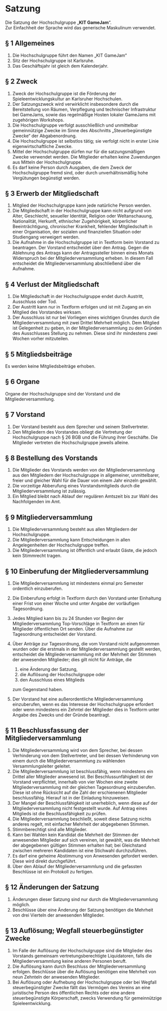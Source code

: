 # Satzung

Die Satzung der Hochschulgruppe „**KIT GameJam**“.\
Zur Einfachheit der Sprache wird das generische Maskulinum verwendet.

## § 1 Allgemeines

1. Die Hochschulgruppe führt den Namen „KIT GameJam“
2. Sitz der Hochschulgruppe ist Karlsruhe.
3. Das Geschäftsjahr ist gleich dem Kalenderjahr.

## § 2 Zweck

1. Zweck der Hochschulgruppe ist die Förderung der Spieleentwicklungskultur an Karlsruher Hochschulen.
2. Der Satzungszweck wird verwirklicht insbesondere durch die Bereitstellung von Räumen, Verpflegung und technischer
   Infrastruktur bei GameJams, sowie das regelmäßige Hosten lokaler GameJams mit zugehörigen Workshops.
3. Die Hochschulgruppe verfolgt ausschließlich und unmittelbar gemeinnützige Zwecke im Sinne des Abschnitts
   „Steuerbegünstigte Zwecke“ der Abgabenordnung.
4. Die Hochschulgruppe ist selbstlos tätig; sie verfolgt nicht in erster Linie eigenwirtschaftliche Zwecke.
5. Mittel der Hochschulgruppe dürfen nur für die satzungsmäßigen Zwecke verwendet werden. Die Mitglieder erhalten keine
   Zuwendungen aus Mitteln der Hochschulgruppe.
6. Es darf keine Person durch Ausgaben, die dem Zweck der Hochschulgruppe fremd sind, oder durch unverhältnismäßig hohe
   Vergütungen begünstigt werden.

## § 3 Erwerb der Mitgliedschaft

1. Mitglied der Hochschulgruppe kann jede natürliche Person werden.
2. Die Mitgliedschaft in der Hochschulgruppe kann nicht aufgrund von Alter, Geschlecht, sexueller Identität, Religion
   oder Weltanschauung, Nationalität, Herkunft, ethnischer Zugehörigkeit, körperlicher Beeinträchtigung, chronischer
   Krankheit, fehlender Mitgliedschaft in einer Organisation, der sozialen und finanziellen Situation oder Studiengang
   verweigert werden.
3. Die Aufnahme in die Hochschulgruppe ist in Textform beim Vorstand zu beantragen. Der Vorstand entscheidet über den
   Antrag. Gegen die Ablehnung des Antrags kann der Antragssteller binnen eines Monats Widerspruch bei der
   Mitgliederversammlung erheben. In diesem Fall entscheidet die Mitgliederversammlung abschließend über die
   Aufnahme.

## § 4 Verlust der Mitgliedschaft

1. Die Mitgliedschaft in der Hochschulgruppe endet durch Austritt, Ausschluss oder Tod.
2. Der Austritt kann nur in Textform erfolgen und ist mit Zugang an ein Mitglied des Vorstandes wirksam.
3. Der Ausschluss ist nur bei Vorliegen eines wichtigen Grundes durch die Mitgliederversammlung mit zwei Drittel
   Mehrheit möglich. Dem Mitglied ist Gelegenheit zu geben, in der Mitgliederversammlung zu den Gründen des Ausschlusses
   Stellung zu nehmen. Diese sind ihr mindestens zwei Wochen vorher mitzuteilen.

## § 5 Mitgliedsbeiträge

Es werden keine Mitgliedsbeiträge erhoben.

## § 6 Organe

Organe der Hochschulgruppe sind der Vorstand und die Mitgliederversammlung.

## § 7 Vorstand

1. Der Vorstand besteht aus dem Sprecher und seinem Stellvertreter.
2. Den Mitgliedern des Vorstandes obliegt die Vertretung der Hochschulgruppe nach § 26 BGB und die Führung ihrer
   Geschäfte. Die Mitglieder vertreten die Hochschulgruppe jeweils alleine.

## § 8 Bestellung des Vorstands

1. Die Mitglieder des Vorstands werden von der Mitgliederversammlung aus den Mitgliedern der Hochschulgruppe in
   allgemeiner, unmittelbarer, freier und gleicher Wahl für die Dauer von einem Jahr einzeln gewählt.
2. Die vorzeitige Abberufung eines Vorstandsmitglieds durch die Mitgliederversammlung ist zulässig.
3. Ein Mitglied bleibt nach Ablauf der regulären Amtszeit bis zur Wahl des Nachfolgenden im Amt.

## § 9 Mitgliederversammlung

1. Die Mitgliederversammlung besteht aus allen Mitgliedern der Hochschulgruppe.
2. Die Mitgliederversammlung kann Entscheidungen in allen Angelegenheiten der Hochschulgruppe treffen.
3. Die Mitgliederversammlung ist öffentlich und erlaubt Gäste, die jedoch kein Stimmrecht tragen.

## § 10 Einberufung der Mitgliederversammlung

1. Die Mitgliederversammlung ist mindestens einmal pro Semester ordentlich einzuberufen.
2. Die Einberufung erfolgt in Textform durch den Vorstand unter Einhaltung einer Frist von einer Woche und unter Angabe
   der vorläufigen Tagesordnung.
3. Jedes Mitglied kann bis zu 24 Stunden vor Beginn der Mitgliederversammlung Top-Vorschläge in Textform an einen für
   Mitglieder öffentlichen Ort senden. Über die Aufnahme zur Tagesordnung entscheidet der Vorstand.
4. Über Anträge zur Tagesordnung, die vom Vorstand nicht aufgenommen wurden oder die erstmals in der
   Mitgliederversammlung gestellt werden, entscheidet die Mitgliederversammlung mit der Mehrheit der Stimmen der
   anwesenden Mitglieder; dies gilt nicht für Anträge, die
    1. eine Änderung der Satzung,
    2. die Auflösung der Hochschulgruppe oder
    3. den Ausschluss eines Mitglieds

   zum Gegenstand haben.
5. Der Vorstand hat eine außerordentliche Mitgliederversammlung einzuberufen, wenn es das Interesse der Hochschulgruppe
   erfordert oder wenn mindestens ein Zehntel der Mitglieder dies in Textform unter Angabe des Zwecks und der Gründe
   beantragt.

## § 11 Beschlussfassung der Mitgliederversammlung

1. Die Mitgliederversammlung wird von dem Sprecher, bei dessen Verhinderung von dem Stellvertreter,
   und bei dessen Verhinderung von einem durch die Mitgliederversammlung zu wählenden Versammlungsleiter geleitet.
2. Die Mitgliederversammlung ist beschlussfähig, wenn mindestens ein Drittel aller Mitglieder anwesend ist. Bei
   Beschlussunfähigkeit ist der Vorstand verpflichtet, innerhalb von vier Wochen eine zweite Mitgliederversammlung mit
   der gleichen Tagesordnung einzuberufen. Diese ist ohne Rücksicht auf die Zahl der erschienenen Mitglieder
   beschlussfähig. Hierauf ist in der Einladung hinzuweisen.
3. Der Mangel der Beschlussfähigkeit ist unerheblich, wenn diese auf der Mitgliederversammlung nicht festgestellt wurde.
   Auf Antrag eines Mitglieds ist die Beschlussfähigkeit zu prüfen.
4. Die Mitgliederversammlung beschließt, soweit diese Satzung nichts anderes regelt, mit einfacher Mehrheit der
   abgegebenen Stimmen.
5. Stimmberechtigt sind alle Mitglieder.
6. Kann bei Wahlen kein Kandidat die Mehrheit der Stimmen der anwesenden Mitglieder auf sich vereinen, ist gewählt,
   was die Mehrheit der abgegebenen gültigen Stimmen erhalten hat; bei Gleichstand zwischen mehreren Kandidaten ist eine
   Stichwahl durchzuführen.
7. Es darf eine geheime Abstimmung von Anwesenden gefordert werden. Diese wird direkt durchgeführt.
8. Über den Ablauf der Mitgliederversammlung und die gefassten Beschlüsse ist ein Protokoll zu fertigen.

## § 12 Änderungen der Satzung

1. Änderungen dieser Satzung sind nur durch die Mitgliederversammlung möglich.
2. Beschlüsse über eine Änderung der Satzung benötigen die Mehrheit von drei Vierteln der anwesenden Mitglieder.

## § 13 Auflösung; Wegfall steuerbegünstigter Zwecke

1. Im Falle der Auflösung der Hochschulgruppe sind die Mitglieder des Vorstands gemeinsam
   vertretungsberechtigte Liquidatoren, falls die Mitgliederversammlung keine anderen Personen beruft.
2. Die Auflösung kann durch Beschluss der Mitgliederversammlung erfolgen. Beschlüsse über die Auflösung benötigen eine
   Mehrheit von neun Zehnteln der anwesenden Mitglieder.
3. Bei Auflösung oder Aufhebung der Hochschulgruppe oder bei Wegfall steuerbegünstigter Zwecke fällt das Vermögen des
   Vereins an eine juristische Person des öffentlichen Rechts oder eine andere steuerbegünstigte Körperschaft, zwecks
   Verwendung für gemeinnützige Spieleentwicklung.
